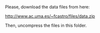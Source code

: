 Please, download the data files from here:

http://www.ac.uma.es/~fcastro/files/data.zip

Then, uncompress the files in this folder.
